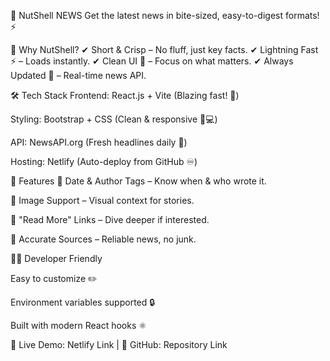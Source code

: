📰 NutShell NEWS
Get the latest news in bite-sized, easy-to-digest formats! ⚡

🌟 Why NutShell?
✔ Short & Crisp – No fluff, just key facts.
✔ Lightning Fast ⚡ – Loads instantly.
✔ Clean UI 🎨 – Focus on what matters.
✔ Always Updated 🔄 – Real-time news API.

🛠 Tech Stack
Frontend: React.js + Vite (Blazing fast! 🚀)

Styling: Bootstrap + CSS (Clean & responsive 📱💻)

API: NewsAPI.org (Fresh headlines daily 📡)

Hosting: Netlify (Auto-deploy from GitHub ♾️)

🚀 Features
📅 Date & Author Tags – Know when & who wrote it.

📸 Image Support – Visual context for stories.

🔗 "Read More" Links – Dive deeper if interested.

🎯 Accurate Sources – Reliable news, no junk.

👨‍💻 Developer Friendly

Easy to customize ✏️

Environment variables supported 🔒

Built with modern React hooks ⚛️

🔗 Live Demo: Netlify Link | 📂 GitHub: Repository Link